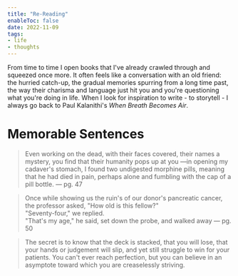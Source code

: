```yaml
---
title: "Re-Reading"
enableToc: false
date: 2022-11-09
tags:
- life
- thoughts
---
```


From time to time I open books that I've already crawled through and squeezed once more. It often feels like a conversation with an old friend: the hurried catch-up, the gradual memories spurring from a long time past, the way their charisma and language just hit you and you're questioning what you're doing in life. When I look for inspiration to write - to storytell - I always go back to Paul Kalanithi's *When Breath Becomes Air*. 

# Memorable Sentences

> Even working on the dead, with their faces covered, their names a mystery, you find that their humanity pops up at you —in opening
> my cadaver's stomach, I found two undigested morphine pills, meaning that he had died in pain, perhaps alone and fumbling with the cap of a pill
> bottle. — pg. 47

> Once while showing us the ruin's of our donor's pancreatic cancer, the professor asked, "How old is this fellow?" <br>
> "Seventy-four," we replied. <br>
> "That's my age," he said, set down the probe, and walked away — pg. 50

> The secret is to know that the deck is stacked, that you will lose, that your hands or judgement will slip, and yet still struggle to win for 
> your patients. You can't ever reach perfection, but you can believe in an asymptote toward which you are creaselessly striving.


